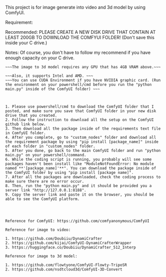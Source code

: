 This project is for image generate into video and 3d model by using ComfyUI. 

Requirement:

Recommended: PLEASE CREATE A NEW DISK DRIVE THAT CONTAIN AT LEAST 200GB TO DOWNLOAD THE COMFYUI FOLDER! (Don't save this inside your C drive.)

Notes: Of course, you don't have to follow my recommend if you have enough capacity on your C drive.
 
~~~The image to video only supports any GPU that has 8GB VRAM above.~~~
~~~The image to 3d model requires any GPU that has 4GB VRAM above.~~~

~~~Also, it supports Intel and AMD. ~~~
~~~You can use CUDA Environment if you have NVIDIA graphic card. (Run the environment on your powershell/cmd before you run the "python main.py" inside of the ComfyUI folder) ~~~



1. Please use powershell/cmd to download the ComfyUI folder that I posted, and make sure you save that ComfyUI folder in your new disk drive that you created.
2. Follow the instruction to download all the setup on the ComfyUI github link below.
3. Then download all the package inside of the requirements text file in ComfyUI folder.
4. After you complete, go to "custom_nodes" folder and download all the requirement package by using "pip install [package_name]" inside of each folder in "custom_nodes" folder.
5. After you done, go back to the main ComfyUI folder and run "python main.py" on your powershell/command.
6. While the coding script is running, you probably will see some packages haven't been install like "ModuleNotFoundError: No module named **'[package_name]'**". You can download the package inside of the ComfyUI folder by using "pip install [package name]".
7. After all the packages are downloaded, check the coding process to make sure there are no error occur.
8. Then, run the "python main.py" and it should be provided you a server link "http://127.0.0.1:8188".
9. Copy the server link and paste it on the browser, you should be able to see the ComfyUI platform.




Reference for ComfyUI: https://github.com/comfyanonymous/ComfyUI

Reference for image to video: 

1. https://github.com/Doubiiu/DynamiCrafter
2. https://github.com/kijai/ComfyUI-DynamiCrafterWrapper
3. https://huggingface.co/Doubiiu/DynamiCrafter_512_Interp

Reference for image to 3d model:

1. https://github.com/flowtyone/ComfyUI-Flowty-TripoSR
2. https://github.com/nsdtcloud3d/ComfyUI-3D-Convert
